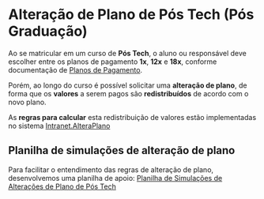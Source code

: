 
# Alteração de Plano de Pós Tech (Pós Graduação)

Ao se matricular em um curso de **Pós Tech**, o aluno ou responsável deve 
escolher entre os planos de pagamento **1x**, **12x** e **18x**, conforme documentação de 
[Planos de Pagamento](http://conhecimento.fiap.com.br/processos/financeiro/Planos%20de%20Pagamento%20e%20suas%20Altera%C3%A7%C3%B5es/planos-pagamento/).

Porém, ao longo do curso é possível solicitar uma **alteração de plano**, de 
forma que os **valores** a serem pagos são **redistribuídos** de acordo com o 
novo plano.

As **regras para calcular** esta redistribuição de valores estão implementadas 
no sistema 
[Intranet.AlteraPlano](https://gitlab.fiap.com.br/dotnet/Intranet.AlteraPlano)

## Planilha de simulações de alteração de plano

Para facilitar o entendimento das regras de alteração de plano, desenvolvemos 
uma planilha de apoio: 
[Planilha de Simulações de Alterações de Plano de Pós Tech](http://conhecimento.fiap.com.br/processos/financeiro/Planos%20de%20Pagamento%20e%20suas%20Altera%C3%A7%C3%B5es/Simulador%20de%20Altera%C3%A7%C3%A3o%20de%20Plano%20para%20P%C3%B3s%20Tech.xlsb)

